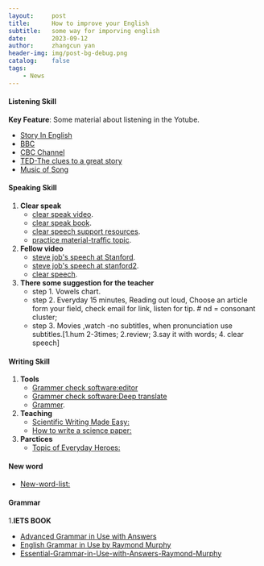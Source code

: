 ```yaml
---
layout:     post
title:      How to improve your English
subtitle:   some way for imporving english
date:       2023-09-12
author:     zhangcun yan
header-img: img/post-bg-debug.png
catalog:    false
tags:
    - News
---
```


#### Listening Skill


**Key Feature**: Some material about listening in the Yotube.

* [Story In English](https://www.youtube.com/@WooEnglish)
* [BBC](https://www.bbc.com/)
* [CBC Channel](https://www.bbc.com/)
* [TED-The clues to a great story](https://www.youtube.com/watch?v=KxDwieKpawg)
* [Music of Song](https://www.youtube.com/watch?v=swloMVFALXw)

#### Speaking Skill
1. **Clear speak**
    * [clear speak video](https://www.youtube.com/watch?v=JKIu2R-O2rQ).
    * [clear speak book](http://biblioteca.univalle.edu.ni/files/original/df429f13276f7201f0e30c2746366d030dcd266a.pdf).
    * [clear speech support resources](https://www.cambridge.org/ca/cambridgeenglish/catalog/english-academic-purposes/clear-speech-4th-edition/resources).
    * [practice material-traffic topic](https://www.brookings.edu/articles/traffic-why-its-getting-worse-what-government-can-do/#intro).
2. **Fellow video**
    * [steve job's speech at Stanford](https://www.youtube.com/watch?v=1i9kcBHX2Nw).
    * [steve job's speech at stanford2](https://www.youtube.com/watch?v=Tuw8hxrFBH8&t=25s).
    * [clear speech](https://www.youtube.com/watch?v=72-ARzL_ljs).
3. **There some suggestion for the teacher** 
    * step 1. Vowels chart.
    * step 2. Everyday 15 minutes, Reading out loud, Choose an article form your field, check email for link, listen for tip. # nd = consonant cluster;
    * step 3. Movies ,watch -no subtitles, when pronunciation use subtitles.[1.hum 2-3times; 2.review; 3.say it with words; 4. clear speech]


#### Writing Skill
1. **Tools**
   * [Grammer check software:editor](https://instatext.io/editor/?v2=1&u=695897452280&t=c) 
   * [Grammer check software:Deep translate](https://www.deepl.com/translator)
   * [Grammer](https://www.englishgrammar101.com/).
2. **Teaching**
   * [Scientific Writing Made Easy:](https://esajournals.onlinelibrary.wiley.com/doi/full/10.1002/bes2.1258)
   * [How to write a science paper:](https://www.youtube.com/watch?v=Vky9PDKx5KU)
3. **Parctices** 
   * [Topic of Everyday Heroes:](https://yanzhangcun.github.io/files/Writing_about_everyday_heroes_Zhangcun-Yan.pdf)

#### New word

* [New-word-list:](https://yanzhangcun.github.io/files/ebooks/Newwords.pdf)


#### Grammar
1.**IETS BOOK**
  * [Advanced Grammar in Use with Answers](https://drive.google.com/file/d/13Hjl34S7GMGVWc0tUDYt5_ip7xsWENuR/view?usp=drive_link)
  * [English Grammar in Use by Raymond Murphy](https://drive.google.com/file/d/1-A-_I7Tj6P1rC8kPlAYyiD0VXqndhJtu/view?usp=drive_link)
  * [Essential-Grammar-in-Use-with-Answers-Raymond-Murphy](https://drive.google.com/file/d/1oIec3ajHQN2G-1C-sAkKidL5XrYwiUDL/view?usp=drive_link)

